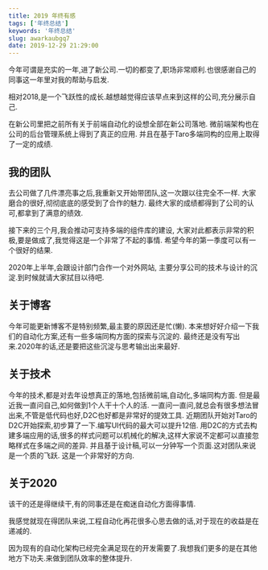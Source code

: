 ```yaml
---
title: 2019 年终有感
tags: ['年终总结']
keywords: '年终总结'
slug: awarkaubgq7
date: 2019-12-29 21:29:00
---
```


今年可谓是充实的一年,进了新公司.一切的都变了,职场非常顺利.也很感谢自己的同事这一年里对我的帮助与启发.

相对2018,是一个飞跃性的成长.越想越觉得应该早点来到这样的公司,充分展示自己.

在新公司里把之前所有关于前端自动化的设想全部在新公司落地.
微前端架构也在公司的后台管理系统上得到了真正的应用.
并且在基于Taro多端同构的应用上取得了一定的成绩.


## 我的团队

去公司做了几件漂亮事之后,我重新又开始带团队,这一次跟以往完全不一样.
大家磨合的很好,彻彻底底的感受到了合作的魅力.
最终大家的成绩都得到了公司的认可,都拿到了满意的绩效.

接下来的三个月,我会推动可支持多端的组件库的建设,
大家对此都表示非常的积极,要是做成了,我觉得这是一个非常了不起的事情.
希望今年的第一季度可以有一个很好的结果.

2020年上半年,会跟设计部门合作一个对外网站,
主要分享公司的技术与设计的沉淀.到时候就请大家拭目以待吧.


## 关于博客
今年可能更新博客不是特别频繁,最主要的原因还是忙(懒).
本来想好好介绍一下我们的自动化方案,还有一些多端同构方面的探索与沉淀的.
最终还是没有写出来.2020年的话,还是要把这些沉淀与思考输出出来最好.


## 关于技术
今年的技术,都是对去年设想真正的落地,包括微前端,自动化,多端同构方面.
但是最近我一直问自己,如何做到1个人干十个人的活.
一直问一直问,就总会有很多想法冒出来,不管是低代码也好,D2C也好都是非常好的提效工具.
近期团队开始对Taro的D2C开始探索,初步算了一下.编写UI代码的最大可以提升12倍.
用D2C的方式去构建多端应用的话,很多的样式问题可以机械化的解决,这样大家说不定都可以直接忽略样式在多端之间的差异.
并且基于设计稿,可以一分钟写一个页面.这对团队来说是一个质的飞跃.
这是一个非常好的方向.


## 关于2020

该干的还是得继续干,有的同事还是在痴迷自动化方面得事情.

我感觉就现在得团队来说,工程自动化再花很多心思去做的话,对于现在的收益是在递减的.

因为现有的自动化架构已经完全满足现在的开发需要了.我想我们更多的是在其他地方下功夫.来做到团队效率的整体提升.









